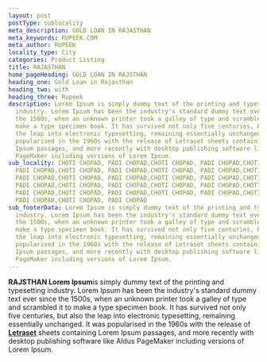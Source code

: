 ```yaml
---
layout: post
postType: sublocality
meta_description: GOLD LOAN IN RAJASTHAN
meta_keywords: RUPEEK.COM
meta_author: RUPEEK
locality_type: City
categories: Product Listing
title: RAJASTHAN
home_pageHeading: GOLD LOAN IN RAJSTHAN
heading_one: Gold Loan in Rajasthan
heading_two: with
heading_three: Rupeek
description: Lorem Ipsum is simply dummy text of the printing and typesetting
  industry. Lorem Ipsum has been the industry's standard dummy text ever since
  the 1500s, when an unknown printer took a galley of type and scrambled it to
  make a type specimen book. It has survived not only five centuries, but also
  the leap into electronic typesetting, remaining essentially unchanged. It was
  popularised in the 1960s with the release of Letraset sheets containing Lorem
  Ipsum passages, and more recently with desktop publishing software like Aldus
  PageMaker including versions of Lorem Ipsum.
sub_locality: CHOTI CHOPAD, PADI CHOPAD,CHOTI CHOPAD, PADI CHOPAD,CHOTI CHOPAD,
  PADI CHOPAD,CHOTI CHOPAD, PADI CHOPAD,CHOTI CHOPAD, PADI CHOPAD,CHOTI CHOPAD,
  PADI CHOPAD,CHOTI CHOPAD, PADI CHOPAD,CHOTI CHOPAD, PADI CHOPAD,CHOTI CHOPAD,
  PADI CHOPAD,CHOTI CHOPAD, PADI CHOPAD,CHOTI CHOPAD, PADI CHOPAD,CHOTI CHOPAD,
  PADI CHOPAD,CHOTI CHOPAD, PADI CHOPAD,CHOTI CHOPAD, PADI CHOPAD,CHOTI CHOPAD,
  PADI CHOPAD,CHOTI CHOPAD, PADI CHOPAD
sub_footerData: Lorem Ipsum is simply dummy text of the printing and typesetting
  industry. Lorem Ipsum has been the industry's standard dummy text ever since
  the 1500s, when an unknown printer took a galley of type and scrambled it to
  make a type specimen book. It has survived not only five centuries, but also
  the leap into electronic typesetting, remaining essentially unchanged. It was
  popularised in the 1960s with the release of Letraset sheets containing Lorem
  Ipsum passages, and more recently with desktop publishing software like Aldus
  PageMaker including versions of Lorem Ipsum.
---
```

**RAJSTHAN Lorem Ipsum**is simply dummy text of the printing and typesetting industry. Lorem Ipsum has been the industry's standard dummy text ever since the 1500s, when an unknown printer took a galley of type and scrambled it to make a type specimen book. It has survived not only five centuries, but also the leap into electronic typesetting, remaining essentially unchanged. It was popularised in the 1960s with the release of **[Letraset](www.rupeek.com)** sheets containing Lorem Ipsum passages, and more recently with desktop publishing software like Aldus PageMaker including versions of Lorem Ipsum.